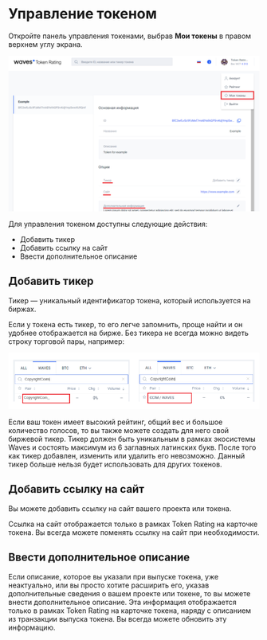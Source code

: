 # Управление токеном

Откройте панель управления токенами, выбрав **Мои токены** в правом верхнем углу экрана.

![](./_assets/dashboard_ru.png)

Для управления токеном доступны следующие действия:

* Добавить тикер
* Добавить ссылку на сайт
* Ввести дополнительное описание

## Добавить тикер <a id="ticker"></a>

Тикер — уникальный идентификатор токена, который используется на биржах.

Если у токена есть тикер, то его легче запомнить, проще найти и он удобнее отображается на бирже. Без тикера не всегда можно видеть строку торговой пары, например:

![](./_assets/with_or_without_ticker.png)

Если ваш токен имеет высокий рейтинг, общий вес и большое количество голосов, то вы также можете создать для него свой биржевой тикер. Тикер должен быть уникальным в рамках экосистемы Waves и состоять максимум из 6 заглавных латинских букв. После того как тикер добавлен, изменить или удалить его невозможно. Данный тикер больше нельзя будет использовать для других токенов.

## Добавить ссылку на сайт <a id="website"></a>

Вы можете добавить ссылку на сайт вашего проекта или токена.

Ссылка на сайт отображается только в рамках Token Rating на карточке токена. Вы всегда можете поменять ссылку на сайт при необходимости.

## Ввести дополнительное описание <a id="additional"></a>

Если описание, которое вы указали при выпуске токена, уже неактуально, или вы просто хотите расширить его, указав дополнительные сведения о вашем проекте или токене, то вы можете внести дополнительное описание. Эта информация отображается только в рамках Token Rating на карточке токена, наряду с описанием из транзакции выпуска токена. Вы всегда можете обновить эту информацию.
